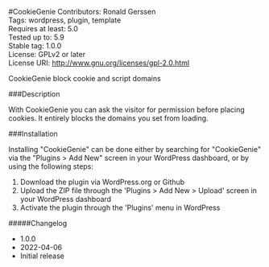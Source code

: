 
#CookieGenie
Contributors: Ronald Gerssen  
Tags: wordpress, plugin, template  
Requires at least: 5.0  
Tested up to: 5.9  
Stable tag: 1.0.0  
License: GPLv2 or later  
License URI: http://www.gnu.org/licenses/gpl-2.0.html

CookieGenie block cookie and script domains

###Description

With CookieGenie you can ask the visitor for permission before placing cookies. It entirely blocks the domains you set from loading.

###Installation

Installing "CookieGenie" can be done either by searching for "CookieGenie" via the "Plugins > Add New" screen in your WordPress dashboard, or by using the following steps:

1. Download the plugin via WordPress.org or Github
1. Upload the ZIP file through the 'Plugins > Add New > Upload' screen in your WordPress dashboard
1. Activate the plugin through the 'Plugins' menu in WordPress

#####Changelog
* 1.0.0
* 2022-04-06
* Initial release
